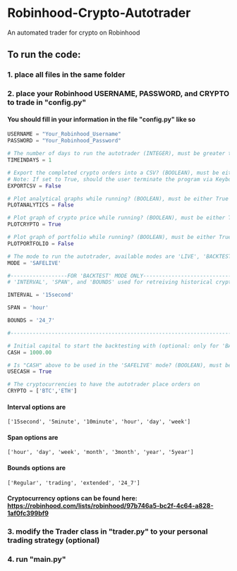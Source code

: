 # Robinhood-Crypto-Autotrader
An automated trader for crypto on Robinhood

## To run the code:
### 1. place all files in the same folder 
### 2. place your Robinhood USERNAME, PASSWORD, and CRYPTO to trade in "config.py"

#### You should fill in your information in the file "config.py" like so

```python
USERNAME = "Your_Robinhood_Username"
PASSWORD = "Your_Robinhood_Password"

# The number of days to run the autotrader (INTEGER), must be greater than zero (0)
TIMEINDAYS = 1

# Export the completed crypto orders into a CSV? (BOOLEAN), must be either True or False
# Note: If set to True, should the user terminate the program via KeyboardInterrupt while trading, then the csv will still be exported
EXPORTCSV = False

# Plot analytical graphs while running? (BOOLEAN), must be either True or False
PLOTANALYTICS = False

# Plot graph of crypto price while running? (BOOLEAN), must be either True or False
PLOTCRYPTO = True

# Plot graph of portfolio while running? (BOOLEAN), must be either True of False
PLOTPORTFOLIO = False

# The mode to run the autotrader, available modes are 'LIVE', 'BACKTEST', and 'SAFELIVE'
MODE = 'SAFELIVE'

#------------------FOR 'BACKTEST' MODE ONLY---------------------------------
# 'INTERVAL', 'SPAN', and 'BOUNDS' used for retreiving historical crypto data for backtesting

INTERVAL = '15second'

SPAN = 'hour'

BOUNDS = '24_7'

#---------------------------------------------------------------------------

# Initial capital to start the backtesting with (optional: only for 'BACKTEST' and possibly 'SAFELIVE' modes)
CASH = 1000.00

# Is "CASH" above to be used in the 'SAFELIVE' mode? (BOOLEAN), must be either True or False
USECASH = True

# The cryptocurrencies to have the autotrader place orders on
CRYPTO = ['BTC','ETH']
```

#### Interval options are
`['15second', '5minute', '10minute', 'hour', 'day', 'week']`

#### Span options are
`['hour', 'day', 'week', 'month', '3month', 'year', '5year']`

#### Bounds options are
`['Regular', 'trading', 'extended', '24_7']`

#### Cryptocurrency options can be found here: https://robinhood.com/lists/robinhood/97b746a5-bc2f-4c64-a828-1af0fc399bf9

### 3. modify the Trader class in "trader.py" to your personal trading strategy (optional)
### 4. run "main.py"
